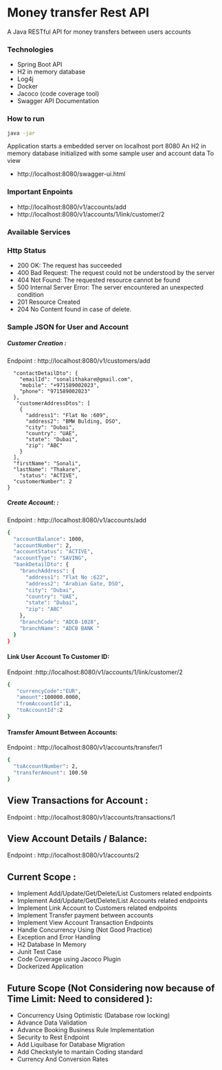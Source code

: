 # Money transfer Rest API

A Java RESTful API for money transfers between users accounts

### Technologies
- Spring Boot API
- H2 in memory database
- Log4j
- Docker
- Jacoco (code coverage tool)
- Swagger API Documentation


### How to run
```sh
java -jar 
```

Application starts a embedded server on localhost port 8080 An H2 in memory database initialized with some sample user and account data To view

- http://localhost:8080/swagger-ui.html

### Important Enpoints

-  http://localhost:8080/v1/accounts/add
-  http://localhost:8080/v1/accounts/1/link/customer/2

### Available Services

### Http Status
- 200 OK: The request has succeeded
- 400 Bad Request: The request could not be understood by the server 
- 404 Not Found: The requested resource cannot be found
- 500 Internal Server Error: The server encountered an unexpected condition
- 201 Resource Created
- 204 No Content found in case of delete.

### Sample JSON for User and Account
##### Customer Creation :
Endpoint : http://localhost:8080/v1/customers/add
```sh{
  "contactDetailDto": {
    "emailId": "sonalithakare@gmail.com",
    "mobile": "+971589002023",
    "phone": "971589002023"
  },
   "customerAddressDtos": [
    {
      "address1": "Flat No :609",
      "address2": "BMW Bulding, DSO",
      "city": "Dubai",
      "country": "UAE",
      "state": "Dubai",
      "zip": "ABC"
    }
  ],
  "firstName": "Sonali",
  "lastName": "Thakare",
    "status": "ACTIVE",
  "customerNumber": 2
}

```
##### Create Account: : 
Endpoint : http://localhost:8080/v1/accounts/add
```sh
{
  "accountBalance": 1000,
  "accountNumber": 2,
  "accountStatus": "ACTIVE",
  "accountType": "SAVING",
  "bankDetailDto": {
    "branchAddress": {
      "address1": "Flat No :622",
      "address2": "Arabian Gate, DSO",
      "city": "Dubai",
      "country": "UAE",
      "state": "Dubai",
      "zip": "ABC"
    },
    "branchCode": "ADCB-1028",
    "branchName": "ADCB BANK "
  }
}
```

#### Link User Account To Customer ID:
Endpoint :http://localhost:8080/v1/accounts/1/link/customer/2
```sh
{  
   "currencyCode":"EUR",
   "amount":100000.0000,
   "fromAccountId":1,
   "toAccountId":2
}
```

#### Tramsfer Amount Between Accounts:
Endpoint : http://localhost:8080/v1/accounts/transfer/1
```sh
{
  "toAccountNumber": 2,
  "transferAmount": 100.50
}
```

## View Transactions for Account :

Endpoint : http://localhost:8080/v1/accounts/transactions/1

## View Account Details / Balance:
Endpoint :  http://localhost:8080/v1/accounts/2


## Current Scope :
- Implement Add/Update/Get/Delete/List Customers related endpoints
- Implement Add/Update/Get/Delete/List Accounts related endpoints
- Implement Link Account to Customers related endpoints
- Implement Transfer payment between accounts
- Implement View Account Transaction Endpoints
- Handle Concurrency Using (Not Good Practice)
- Exception and Error Handling 
- H2 Database In Memory
- Junit Test Case 
- Code Coverage using Jacoco Plugin
- Dockerized Application

## Future Scope (Not Considering now because of Time Limit: Need to considered ):
- Concurrency Using Optimistic (Database row locking)
- Advance Data Validation
- Advance Booking Business Rule Implementation
- Security to Rest Endpoint 
- Add Liquibase for Database Migration 
- Add Checkstyle to mantain Coding standard 
- Currency And Conversion Rates
